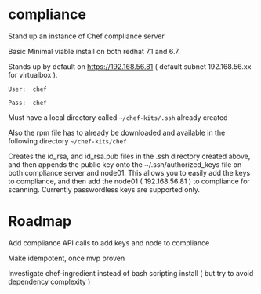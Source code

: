 # compliance
Stand up an instance of Chef compliance server

Basic Minimal viable install on both redhat 7.1 and 6.7.

Stands up by default on https://192.168.56.81 ( default subnet 192.168.56.xx for virtualbox ).

`User:  chef`

`Pass:  chef`

Must have a local directory called `~/chef-kits/.ssh` already created

Also the rpm file has to already be downloaded and available in the following directory `~/chef-kits/chef`

Creates the id_rsa, and id_rsa.pub files in the .ssh directory created above, and then appends the public key onto the ~/.ssh/authorized_keys file on both compliance server and node01.  This allows you to easily add the keys to compliance, and then add the node01 ( 192.168.56.81 ) to compliance for scanning.  Currently passwordless keys are supported only.  
# Roadmap

Add compliance API calls to add keys and node to compliance

Make idempotent, once mvp proven

Investigate chef-ingredient instead of bash scripting install ( but try to avoid dependency complexity )
